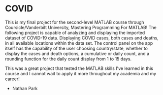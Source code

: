 # COVID

This is my final project for the second-level MATLAB course through Coursicle/Vanderbilt University, Mastering Programming For MATLAB! The following project is capable of analyzing and displaying the imported dataset of COVID-19 data. Displaying COVID cases, both cases and deaths, in all available locations within the data set. The control panel on the app itself has the capability of the user choosing country/state, whether to display the cases and death options, a cumulative or daily count, and a rounding function for the daily count display from 1 to 15 days. 

This was a great project that tested the MATLAB skills I've learned in this course and I cannot wait to apply it more throughout my academia and my career!

- Nathan Park
